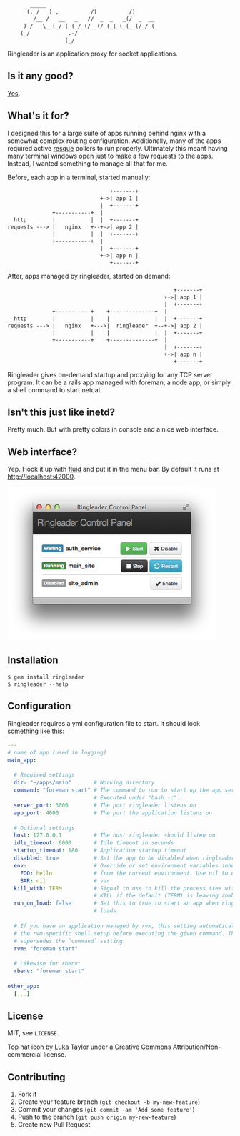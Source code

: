 ```plain
       _____
      (, /   ) ,          /)          /)
        /__ /   __   _   //  _  _   _(/  _  __
     ) /   \__(_/ (_(_/_(/__(/_(_(_(_(__(/_/ (_
    (_/            .-/
                  (_/
```

Ringleader is an application proxy for socket applications.

## Is it any good?

[Yes](http://news.ycombinator.com/item?id=3067434).

## What's it for?

I designed this for a large suite of apps running behind nginx with a somewhat
complex routing configuration. Additionally, many of the apps required active
[resque](https://github.com/defunkt/resque/) pollers to run properly. Ultimately
this meant having many terminal windows open just to make a few requests to the
apps. Instead, I wanted something to manage all that for me.

Before, each app in a terminal, started manually:

                                    +-------+
                                 +->| app 1 |
                                 |  +-------+
                  +-----------+  |
      http        |           |  |  +-------+
    requests ---> |   nginx   +--+->| app 2 |
                  |           |  |  +-------+
                  +-----------+  |
                                 |  +-------+
                                 +->| app n |
                                    +-------+

After, apps managed by ringleader, started on demand:

                                                        +-------+
                                                     +->| app 1 |
                                                     |  +-------+
                  +-----------+    +--------------+  |
      http        |           |    |              |  |  +-------+
    requests ---> |   nginx   +--->|  ringleader  +--+->| app 2 |
                  |           |    |              |  |  +-------+
                  +-----------+    +--------------+  |
                                                     |  +-------+
                                                     +->| app n |
                                                        +-------+

Ringleader gives on-demand startup and proxying for any TCP server program. It
can be a rails app managed with foreman, a node app, or simply a shell command
to start netcat.

## Isn't this just like inetd?

Pretty much. But with pretty colors in console and a nice web interface.

## Web interface?

Yep. Hook it up with [fluid](http://fluidapp.com) and put it in the menu bar. By
default it runs at [http://localhost:42000](http://localhost:42000).


![screenshot of ringleader control panel](screenshot.png)

## Installation

    $ gem install ringleader
    $ ringleader --help

## Configuration

Ringleader requires a yml configuration file to start. It should look something
like this:

```yml
---
# name of app (used in logging)
main_app:

  # Required settings
  dir: "~/apps/main"       # Working directory
  command: "foreman start" # The command to run to start up the app server.
                           # Executed under "bash -c".
  server_port: 3000        # The port ringleader listens on
  app_port: 4000           # The port the application listens on

  # Optional settings
  host: 127.0.0.1          # The host ringleader should listen on
  idle_timeout: 6000       # Idle timeout in seconds
  startup_timeout: 180     # Application startup timeout
  disabled: true           # Set the app to be disabled when ringleader starts
  env:                     # Override or set environment variables inherited
    FOO: hello             # from the current environment. Use nil to unset a
    BAR: nil               # var.
  kill_with: TERM          # Signal to use to kill the process tree with. Use
                           # KILL if the default (TERM) is leaving zombies.
  run_on_load: false       # Set this to true to start an app when ringleader
                           # loads.

  # If you have an application managed by rvm, this setting automatically adds
  # the rvm-specific shell setup before executing the given command. This
  # supersedes the `command` setting.
  rvm: "foreman start"

  # Likewise for rbenv:
  rbenv: "foreman start"

other_app:
  [...]
```

## License

MIT, see `LICENSE`.

Top hat icon by [Luka Taylor](http://lukataylo.deviantart.com/gallery/#/d2g95fp)
under a Creative Commons Attribution/Non-commercial license.

## Contributing

1. Fork it
2. Create your feature branch (`git checkout -b my-new-feature`)
3. Commit your changes (`git commit -am 'Add some feature'`)
4. Push to the branch (`git push origin my-new-feature`)
5. Create new Pull Request
